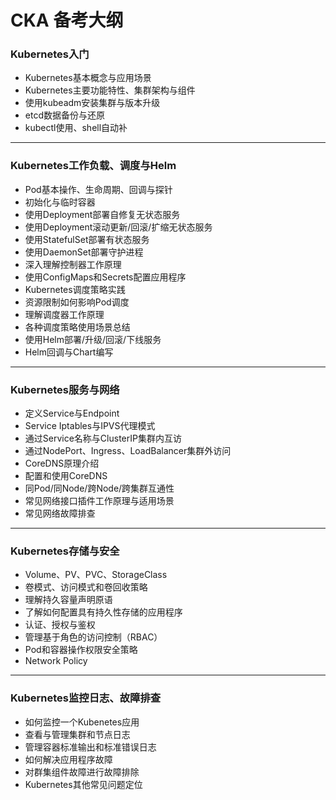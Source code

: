 # CKA 备考大纲

### Kubernetes入门

- Kubernetes基本概念与应用场景
- Kubernetes主要功能特性、集群架构与组件
- 使用kubeadm安装集群与版本升级
- etcd数据备份与还原
- kubectl使用、shell自动补

---

### Kubernetes工作负载、调度与Helm

- Pod基本操作、生命周期、回调与探针
- 初始化与临时容器
- 使用Deployment部署自修复无状态服务
- 使用Deployment滚动更新/回滚/扩缩无状态服务
- 使用StatefulSet部署有状态服务
- 使用DaemonSet部署守护进程
- 深入理解控制器工作原理
- 使用ConfigMaps和Secrets配置应用程序
- Kubernetes调度策略实践
- 资源限制如何影响Pod调度
- 理解调度器工作原理
- 各种调度策略使用场景总结
- 使用Helm部署/升级/回滚/下线服务
- Helm回调与Chart编写

---

### Kubernetes服务与网络

- 定义Service与Endpoint
- Service Iptables与IPVS代理模式
- 通过Service名称与ClusterIP集群内互访
- 通过NodePort、Ingress、LoadBalancer集群外访问
- CoreDNS原理介绍
- 配置和使用CoreDNS
- 同Pod/同Node/跨Node/跨集群互通性
- 常见网络接口插件工作原理与适用场景
- 常见网络故障排查

---


### Kubernetes存储与安全

- Volume、PV、PVC、StorageClass
- 卷模式、访问模式和卷回收策略
- 理解持久容量声明原语
- 了解如何配置具有持久性存储的应用程序
- 认证、授权与鉴权
- 管理基于角色的访问控制（RBAC）
- Pod和容器操作权限安全策略
- Network Policy

---

### Kubernetes监控日志、故障排查

- 如何监控一个Kubenetes应用
- 查看与管理集群和节点日志
- 管理容器标准输出和标准错误日志
- 如何解决应用程序故障
- 对群集组件故障进行故障排除
- Kubernetes其他常见问题定位